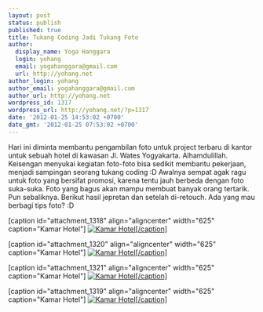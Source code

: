 ```yaml
---
layout: post
status: publish
published: true
title: Tukang Coding Jadi Tukang Foto
author:
  display_name: Yoga Hanggara
  login: yohang
  email: yogahanggara@gmail.com
  url: http://yohang.net
author_login: yohang
author_email: yogahanggara@gmail.com
author_url: http://yohang.net
wordpress_id: 1317
wordpress_url: http://yohang.net/?p=1317
date: '2012-01-25 14:53:02 +0700'
date_gmt: '2012-01-25 07:53:02 +0700'
---
```

Hari ini diminta membantu pengambilan foto untuk project terbaru di kantor untuk sebuah hotel di kawasan Jl. Wates Yogyakarta. Alhamdulillah. Keisengan menyukai kegiatan foto-foto bisa sedikit membantu pekerjaan, menjadi sampingan seorang tukang coding :D Awalnya sempat agak ragu untuk foto yang bersifat promosi, karena tentu jauh berbeda dengan foto suka-suka. Foto yang bagus akan mampu membuat banyak orang tertarik. Pun sebaliknya. Berikut hasil jepretan dan setelah di-retouch. Ada yang mau berbagi tips foto? :D

[caption id="attachment\_1318" align="aligncenter" width="625" caption="Kamar Hotel"] [![](http://yohang.net/wp-content/uploads/DSC_6356-625x351.jpg "Kamar Hotel")[/caption]](http://yohang.net/wp-content/uploads/DSC_6356.jpg)

[caption id="attachment\_1320" align="aligncenter" width="625" caption="Kamar Hotel"] [![](http://yohang.net/wp-content/uploads/DSC_6436-625x351.jpg "Kamar Hotel")[/caption]](http://yohang.net/wp-content/uploads/DSC_6436.jpg)

[caption id="attachment\_1321" align="aligncenter" width="625" caption="Kamar Hotel"] [![](http://yohang.net/wp-content/uploads/DSC_6469-625x351.jpg "Kamar Hotel")[/caption]](http://yohang.net/wp-content/uploads/DSC_6469.jpg)

[caption id="attachment\_1319" align="aligncenter" width="625" caption="Kamar Hotel"] [![](http://yohang.net/wp-content/uploads/DSC_6397-625x351.jpg "Kamar Hotel")[/caption]](http://yohang.net/wp-content/uploads/DSC_6397.jpg)

